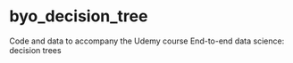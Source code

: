 # byo_decision_tree
Code and data to accompany the Udemy course End-to-end data science: decision trees
